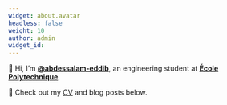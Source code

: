 ```yaml
---
widget: about.avatar
headless: false
weight: 10
author: admin
widget_id: ‎
---
```

 👋 Hi, I’m **[@abdessalam-eddib](https://fr.linkedin.com/in/abdessalam-ed-dib)**, an engineering student at **[École Polytechnique](https://www.polytechnique.edu/)**.

👀 Check out my [CV](/about/) and blog posts below.